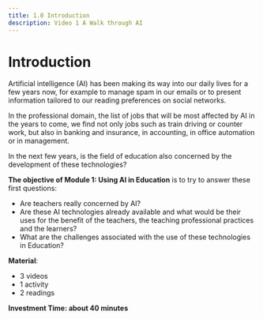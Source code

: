 ```yaml
---
title: 1.0 Introduction
description: Video 1 A Walk through AI
---
```

# Introduction
Artificial intelligence (AI) has been making its way into our daily lives for a few years now, for example to manage spam in our emails or to present information tailored to our reading preferences on social networks.

In the professional domain, the list of jobs that will be most affected by AI in the years to come, we find not only jobs such as train driving or counter work, but also in banking and insurance, in accounting, in office automation or in management.

In the next few years, is the field of education also concerned by the development of these technologies?

**The objective of Module 1: Using AI in Education** is to try to answer these first questions:

- Are teachers really concerned by AI?
- Are these AI technologies already available and what would be their uses for the benefit of the teachers, the teaching professional practices and the learners?
- What are the challenges associated with the use of these technologies in Education?

**Material**:

- 3 videos
- 1 activity
- 2 readings

**Investment Time: about 40 minutes**
